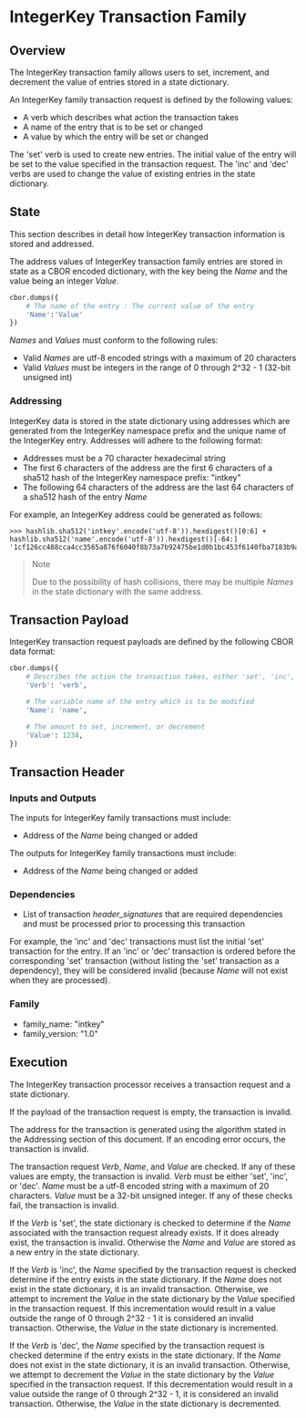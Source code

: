 # IntegerKey Transaction Family

## Overview

<!--
  Licensed under Creative Commons Attribution 4.0 International License
  https://creativecommons.org/licenses/by/4.0/
-->

The IntegerKey transaction family allows users to set, increment, and
decrement the value of entries stored in a state dictionary.

An IntegerKey family transaction request is defined by the following
values:

-   A verb which describes what action the transaction takes
-   A name of the entry that is to be set or changed
-   A value by which the entry will be set or changed

The \'set\' verb is used to create new entries. The initial value of the
entry will be set to the value specified in the transaction request. The
\'inc\' and \'dec\' verbs are used to change the value of existing
entries in the state dictionary.

## State

This section describes in detail how IntegerKey transaction information
is stored and addressed.

The address values of IntegerKey transaction family entries are stored
in state as a CBOR encoded dictionary, with the key being the *Name* and
the value being an integer *Value*.

```python
cbor.dumps({
    # The name of the entry : The current value of the entry
    'Name':'Value'
})
```

*Names* and *Values* must conform to the following rules:

-   Valid *Names* are utf-8 encoded strings with a maximum of 20
    characters
-   Valid *Values* must be integers in the range of 0 through 2^32 - 1
    (32-bit unsigned int)

### Addressing

IntegerKey data is stored in the state dictionary using addresses which
are generated from the IntegerKey namespace prefix and the unique name
of the IntegerKey entry. Addresses will adhere to the following format:

-   Addresses must be a 70 character hexadecimal string
-   The first 6 characters of the address are the first 6 characters of
    a sha512 hash of the IntegerKey namespace prefix: \"intkey\"
-   The following 64 characters of the address are the last 64
    characters of a sha512 hash of the entry *Name*

For example, an IntegerKey address could be generated as follows:

```pycon
>>> hashlib.sha512('intkey'.encode('utf-8')).hexdigest()[0:6] + hashlib.sha512('name'.encode('utf-8')).hexdigest()[-64:]
'1cf126cc488cca4cc3565a876f6040f8b73a7b92475be1d0b1bc453f6140fba7183b9a'
```

> Note
>
> Due to the possibility of hash collisions, there may be multiple *Names*
> in the state dictionary with the same address.

## Transaction Payload

IntegerKey transaction request payloads are defined by the following
CBOR data format:

```python
cbor.dumps({
    # Describes the action the transaction takes, either 'set', 'inc', or 'dec'
    'Verb': 'verb',

    # The variable name of the entry which is to be modified
    'Name': 'name',

    # The amount to set, increment, or decrement
    'Value': 1234,
})
```

## Transaction Header

### Inputs and Outputs

The inputs for IntegerKey family transactions must include:

-   Address of the *Name* being changed or added

The outputs for IntegerKey family transactions must include:

-   Address of the *Name* being changed or added

### Dependencies

-   List of transaction *header_signatures* that are required
    dependencies and must be processed prior to processing this
    transaction

For example, the \'inc\' and \'dec\' transactions must list the initial
\'set\' transaction for the entry. If an \'inc\' or \'dec\' transaction
is ordered before the corresponding \'set\' transaction (without listing
the \'set\' transaction as a dependency), they will be considered
invalid (because *Name* will not exist when they are processed).

### Family

-   family_name: \"intkey\"
-   family_version: \"1.0\"

## Execution

The IntegerKey transaction processor receives a transaction request and
a state dictionary.

If the payload of the transaction request is empty, the transaction is
invalid.

The address for the transaction is generated using the algorithm stated
in the Addressing section of this document. If an encoding error occurs,
the transaction is invalid.

The transaction request *Verb*, *Name*, and *Value* are checked. If any
of these values are empty, the transaction is invalid. *Verb* must be
either \'set\', \'inc\', or \'dec\'. *Name* must be a utf-8 encoded
string with a maximum of 20 characters. *Value* must be a 32-bit
unsigned integer. If any of these checks fail, the transaction is
invalid.

If the *Verb* is \'set\', the state dictionary is checked to determine
if the *Name* associated with the transaction request already exists. If
it does already exist, the transaction is invalid. Otherwise the *Name*
and *Value* are stored as a new entry in the state dictionary.

If the *Verb* is \'inc\', the *Name* specified by the transaction
request is checked determine if the entry exists in the state
dictionary. If the *Name* does not exist in the state dictionary, it is
an invalid transaction. Otherwise, we attempt to increment the *Value*
in the state dictionary by the *Value* specified in the transaction
request. If this incrementation would result in a value outside the
range of 0 through 2^32 - 1 it is considered an invalid transaction.
Otherwise, the *Value* in the state dictionary is incremented.

If the *Verb* is \'dec\', the *Name* specified by the transaction
request is checked determine if the entry exists in the state
dictionary. If the *Name* does not exist in the state dictionary, it is
an invalid transaction. Otherwise, we attempt to decrement the *Value*
in the state dictionary by the *Value* specified in the transaction
request. If this decrementation would result in a value outside the
range of 0 through 2^32 - 1, it is considered an invalid transaction.
Otherwise, the *Value* in the state dictionary is decremented.
